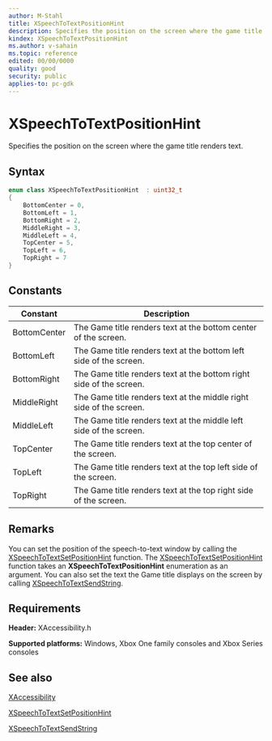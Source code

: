 ```yaml
---
author: M-Stahl
title: XSpeechToTextPositionHint
description: Specifies the position on the screen where the game title renders text.
kindex: XSpeechToTextPositionHint
ms.author: v-sahain
ms.topic: reference
edited: 00/00/0000
quality: good
security: public
applies-to: pc-gdk
---
```


# XSpeechToTextPositionHint  

Specifies the position on the screen where the game title renders text.

## Syntax  
  
```cpp
enum class XSpeechToTextPositionHint  : uint32_t  
{  
    BottomCenter = 0,  
    BottomLeft = 1,  
    BottomRight = 2,  
    MiddleRight = 3,  
    MiddleLeft = 4,  
    TopCenter = 5,  
    TopLeft = 6,  
    TopRight = 7  
}  
```  
  
## Constants  
  
| Constant | Description |
| --- | --- |
| BottomCenter | The Game title renders text at the bottom center of the screen. |  
| BottomLeft | The Game title renders text at the bottom left side of the screen. |  
| BottomRight | The Game title renders text at the bottom right side of the screen. |  
| MiddleRight | The Game title renders text at the middle right side of the screen. |  
| MiddleLeft | The Game title renders text at the middle left side of the screen. |  
| TopCenter | The Game title renders text at the top center of the screen. |  
| TopLeft | The Game title renders text at the top left side of the screen. |  
| TopRight | The Game title renders text at the top right side of the screen. |  
  
## Remarks

You can set the position of the speech-to-text window by calling the [XSpeechToTextSetPositionHint](../functions/xspeechtotextsetpositionhint.md) function.
The [XSpeechToTextSetPositionHint](../functions/xspeechtotextsetpositionhint.md) function takes an **XSpeechToTextPositionHint** enumeration as an argument.
You can also set the text the Game title displays on the screen by calling [XSpeechToTextSendString](../functions/xspeechtotextsendstring.md).

## Requirements  
  
**Header:** XAccessibility.h
  
**Supported platforms:** Windows, Xbox One family consoles and Xbox Series consoles  
  
## See also  

[XAccessibility](../xaccessibility_members.md)

[XSpeechToTextSetPositionHint](../functions/xspeechtotextsetpositionhint.md)  

[XSpeechToTextSendString](../functions/xspeechtotextsendstring.md)
